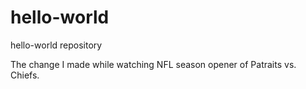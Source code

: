 # hello-world
hello-world repository

The change I made while watching NFL season opener of Patraits vs. Chiefs.
